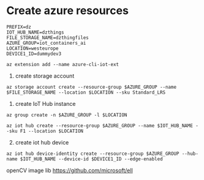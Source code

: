 # Create azure resources

```
PREFIX=dz
IOT_HUB_NAME=dzthings
FILE_STORAGE_NAME=dzthingfiles
AZURE_GROUP=iot_containers_ai
LOCATION=westeurope
DEVICE1_ID=dummydev3
```

```
az extension add --name azure-cli-iot-ext
```

1. create storage account
```
az storage account create --resource-group $AZURE_GROUP --name $FILE_STORAGE_NAME --location $LOCATION --sku Standard_LRS
``` 

1. create IoT Hub instance
```
az group create -n $AZURE_GROUP -l $LOCATION

az iot hub create --resource-group $AZURE_GROUP --name $IOT_HUB_NAME --sku F1 --location $LOCATION
```

2. create iot hub device
```
az iot hub device-identity create --resource-group $AZURE_GROUP --hub-name $IOT_HUB_NAME --device-id $DEVICE1_ID --edge-enabled
```

openCV image lib
https://github.com/microsoft/ell


